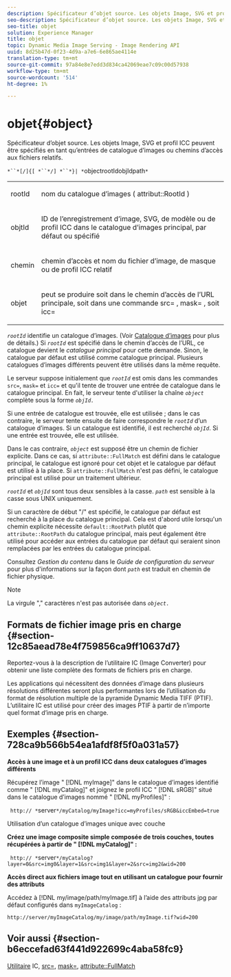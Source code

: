 ```yaml
---
description: Spécificateur d’objet source. Les objets Image, SVG et profil ICC peuvent être spécifiés en tant qu’entrées de catalogue d’images ou chemins d’accès aux fichiers relatifs.
seo-description: Spécificateur d’objet source. Les objets Image, SVG et profil ICC peuvent être spécifiés en tant qu’entrées de catalogue d’images ou chemins d’accès aux fichiers relatifs.
seo-title: objet
solution: Experience Manager
title: objet
topic: Dynamic Media Image Serving - Image Rendering API
uuid: 8d25b47d-0f23-4d9a-a7e6-6e865ae4114e
translation-type: tm+mt
source-git-commit: 97a84e8e7edd3d834ca42069eae7c09c00d57938
workflow-type: tm+mt
source-wordcount: '514'
ht-degree: 1%

---
```



# objet{#object}

Spécificateur d’objet source. Les objets Image, SVG et profil ICC peuvent être spécifiés en tant qu’entrées de catalogue d’images ou chemins d’accès aux fichiers relatifs.

`*``*[/]{[ *``*/] *``*}| *`objectrootIdobjIdpath`*`

<table id="simpletable_A8B9B4D508B94BE5B7F6112F0A5F8270"> 
 <tr class="strow"> 
  <td class="stentry"> <p> <span class="codeph"> <span class="varname"> rootId  </span> </span> </p> </td> 
  <td class="stentry"> <p>nom du catalogue d’images ( <span class="codeph"> attribut::RootId </span>) </p> </td> 
 </tr> 
 <tr class="strow"> 
  <td class="stentry"> <p> <span class="codeph"> <span class="varname"> objtId  </span> </span> </p> </td> 
  <td class="stentry"> <p>ID de l’enregistrement d’image, SVG, de modèle ou de profil ICC dans le catalogue d’images principal, par défaut ou spécifié </p> </td> 
 </tr> 
 <tr class="strow"> 
  <td class="stentry"> <p> <span class="codeph"> <span class="varname"> chemin  </span> </span> </p> </td> 
  <td class="stentry"> <p>chemin d’accès et nom du fichier d’image, de masque ou de profil ICC relatif </p> </td> 
 </tr> 
 <tr class="strow"> 
  <td class="stentry"> <p> <span class="codeph"> <span class="varname"> objet  </span> </span> </p> </td> 
  <td class="stentry"> <p>peut se produire soit dans le chemin d’accès de l’URL principale, soit dans une commande <span class="codeph"> src= </span>, <span class="codeph"> mask= </span>, soit <span class="codeph"> icc= </span> </p> </td> 
 </tr> 
</table>

*`rootId`* identifie un catalogue d’images. (Voir [Catalogue d’images](../../../../../is-api/image-catalog/image-serving-api-ref/c-image-catalog-reference/c-overview/c-overview.md#concept-9ce2b6a133de45f783e95cabc5810ac3) pour plus de détails.) Si *`rootId`* est spécifié dans le chemin d’accès de l’URL, ce catalogue devient le *catalogue principal* pour cette demande. Sinon, le catalogue par défaut est utilisé comme catalogue principal. Plusieurs catalogues d’images différents peuvent être utilisés dans la même requête.

Le serveur suppose initialement que *`rootId`* est omis dans les commandes `src=`, `mask=` et `icc=` et qu&#39;il tente de trouver une entrée de catalogue dans le catalogue principal. En fait, le serveur tente d&#39;utiliser la chaîne *`object`* complète sous la forme *`objId.`*

Si une entrée de catalogue est trouvée, elle est utilisée ; dans le cas contraire, le serveur tente ensuite de faire correspondre le *`rootId`* d’un catalogue d’images. Si un catalogue est identifié, il est recherché *`objId`*. Si une entrée est trouvée, elle est utilisée.

Dans le cas contraire, *`object`* est supposé être un chemin de fichier explicite. Dans ce cas, si `attribute::FullMatch` est défini dans le catalogue principal, le catalogue est ignoré pour cet objet et le catalogue par défaut est utilisé à la place. Si `attribute::FullMatch` n&#39;est pas défini, le catalogue principal est utilisé pour un traitement ultérieur.

*`rootId`* et *`objId`* sont tous deux sensibles à la casse. *`path`* est sensible à la casse sous UNIX uniquement.

Si un caractère de début &quot;/&quot; est spécifié, le catalogue par défaut est recherché à la place du catalogue principal. Cela est d&#39;abord utile lorsqu&#39;un chemin explicite nécessite `default::RootPath` plutôt que `attribute::RootPath` du catalogue principal, mais peut également être utilisé pour accéder aux entrées du catalogue par défaut qui seraient sinon remplacées par les entrées du catalogue principal.

Consultez *Gestion du contenu* dans le *Guide de configuration du serveur* pour plus d&#39;informations sur la façon dont *`path`* est traduit en chemin de fichier physique.

>[!NOTE]
>
>La virgule &quot;,&quot; caractères n&#39;est pas autorisée dans *`object.`*

## Formats de fichier image pris en charge {#section-12c85aead78e4f759856ca9ff10637d7}

Reportez-vous à la description de l’utilitaire IC (Image Converter) pour obtenir une liste complète des formats de fichiers pris en charge.

Les applications qui nécessitent des données d’image dans plusieurs résolutions différentes seront plus performantes lors de l’utilisation du format de résolution multiple de la pyramide Dynamic Media TIFF (PTIF). L’utilitaire IC est utilisé pour créer des images PTIF à partir de n’importe quel format d’image pris en charge.

## Exemples {#section-728ca9b566b54ea1afdf8f5f0a031a57}

**Accès à une image et à un profil ICC dans deux catalogues d’images différents**

Récupérez l’image &quot; [!DNL myImage]&quot; dans le catalogue d’images identifié comme &quot; [!DNL myCatalog]&quot; et joignez le profil ICC &quot; [!DNL sRGB]&quot; situé dans le catalogue d’images nommé &quot; [!DNL myProfiles]&quot; :

` http:// *`server`*/myCatalog/myImage?icc=myProfiles/sRGB&iccEmbed=true`

Utilisation d’un catalogue d’images unique avec couche

**Créez une image composite simple composée de trois couches, toutes récupérées à partir de &quot;  [!DNL myCatalog]&quot; :**

` http:// *`server`*/myCatalog?layer=0&src=img0&layer=1&src=img1&layer=2&src=img2&wid=200`

**Accès direct aux fichiers image tout en utilisant un catalogue pour fournir des attributs**

Accédez à [!DNL my/image/path/myImage.tif] à l’aide des attributs jpg par défaut configurés dans `myImageCatalog` :

`http://server/myImageCatalog/my/image/path/myImage.tif?wid=200`

## Voir aussi {#section-b6eccefad63f441d922699c4aba58fc9}

[Utilitaire](../../../../../is-api/is-utils/utilities/r-ic.md#reference-de9f43c63a8f48f1a755ff1760af8b7b) IC,  [src=](../../../../../is-api/http-ref/image-serving-api-ref/c-http-protocol-reference/c-command-reference/r-src.md#reference-f6506637778c4c69bf106a7924a91ab1),  [mask=](../../../../../is-api/http-ref/image-serving-api-ref/c-http-protocol-reference/c-command-reference/r-mask.md#reference-922254e027404fb890b850e2723ee06e),  [attribute::FullMatch](../../../../../is-api/image-catalog/image-serving-api-ref/c-image-catalog-reference/c-attributes-reference/r-fullmatch.md#reference-c3a72f31672a48b386943d6781cf50d7)
